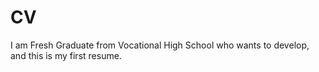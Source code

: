 # CV
I am Fresh Graduate from Vocational High School who wants to develop, and this is my first resume. 
